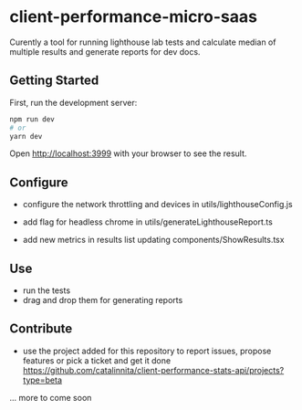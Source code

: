 # client-performance-micro-saas

Curently a tool for running lighthouse lab tests and calculate median of multiple results and generate reports for dev docs.

## Getting Started

First, run the development server:

```bash
npm run dev
# or
yarn dev
```

Open [http://localhost:3999](http://localhost:3999) with your browser to see the result.


## Configure

* configure the network throttling and devices in utils/lighthouseConfig.js

* add flag for headless chrome in utils/generateLighthouseReport.ts

* add new metrics in results list updating components/ShowResults.tsx

## Use

* run the tests
* drag and drop them for generating reports

## Contribute

* use the project added for this repository to report issues, propose features or pick a ticket and get it done https://github.com/catalinnita/client-performance-stats-api/projects?type=beta


... more to come soon

